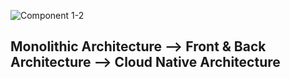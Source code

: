 ![Component 1-2](https://user-images.githubusercontent.com/108928206/229449227-8c9eaea0-26cf-48b2-b611-9b1129634de5.png)

## Monolithic Architecture --> Front & Back Architecture --> Cloud Native Architecture

